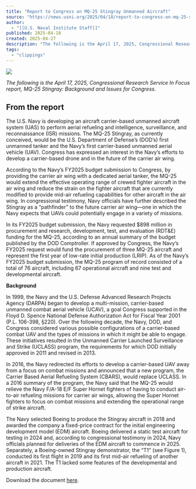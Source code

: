 ```yaml
---
title: "Report to Congress on MQ-25 Stingray Unmanned Aircraft"
source: "https://news.usni.org/2025/04/18/report-to-congress-on-mq-25-stingray-unmanned-aircraft"
author:
  - "[[U.S. Naval Institute Staff]]"
published: 2025-04-18
created: 2025-04-27
description: "The following is the April 17, 2025, Congressional Research Service In Focus report, MQ-25 Stingray: Background and Issues for Congress. From the report The U.S. Navy is developing an aircraft carrier-based unmanned aircraft system (UAS) to perform aerial refueling and intelligence, surveillance, and reconnaissance (ISR) missions. The MQ-25 Stingray, as currently conceived, would be the U.S. Department of Defense’s (DOD’s) first unmanned tanker and the Navy’s first carrier-based unmanned aerial vehicle (UAV). Congress has expressed an interest in the Navy’s efforts to develop a carrier-based drone and in the future of the carrier air wing. According to the Navy’s FY2025"
tags:
  - "clippings"
---
```

[![](https://news.usni.org/wp-content/uploads/2016/02/usni_logo.png)](https://news.usni.org/)

*The following is the April 17, 2025, Congressional Research Service In Focus report, MQ-25 Stingray: Background and Issues for Congress.*

## From the report

The U.S. Navy is developing an aircraft carrier-based unmanned aircraft system (UAS) to perform aerial refueling and intelligence, surveillance, and reconnaissance (ISR) missions. The MQ-25 Stingray, as currently conceived, would be the U.S. Department of Defense’s (DOD’s) first unmanned tanker and the Navy’s first carrier-based unmanned aerial vehicle (UAV). Congress has expressed an interest in the Navy’s efforts to develop a carrier-based drone and in the future of the carrier air wing.

According to the Navy’s FY2025 budget submission to Congress, by providing the carrier air wing with a dedicated aerial tanker, the MQ-25 would extend the effective operating range of crewed fighter aircraft in the air wing and reduce the strain on the fighter aircraft that are currently modified to provide mid-air refueling capabilities for other aircraft in the air wing. In congressional testimony, Navy officials have further described the Stingray as a “pathfinder” to the future carrier air wing—one in which the Navy expects that UAVs could potentially engage in a variety of missions.

In its FY2025 budget submission, the Navy requested $898 million in procurement and research, development, test, and evaluation (RDT&E) funding for the MQ-25, according to an annual summary of the budget published by the DOD Comptroller. If approved by Congress, the Navy’s FY2025 request would fund the procurement of three MQ-25 aircraft and represent the first year of low-rate initial production (LRIP). As of the Navy’s FY2025 budget submission, the MQ-25 program of record consisted of a total of 76 aircraft, including 67 operational aircraft and nine test and developmental aircraft.

**Background**

In 1999, the Navy and the U.S. Defense Advanced Research Projects Agency (DARPA) began to develop a multi-mission, carrier-based unmanned combat aerial vehicle (UCAV), a goal Congress supported in the Floyd D. Spence National Defense Authorization Act for Fiscal Year 2001 (P.L. 106-398, §220). Over the following decade, the Navy, DOD, and Congress considered various possible configurations of a carrier-based combat UAV and the types of missions in which it might be able to engage. These initiatives resulted in the Unmanned Carrier Launched Surveillance and Strike (UCLASS) program, the requirements for which DOD initially approved in 2011 and revised in 2013.

In 2016, the Navy redirected its efforts to develop a carrier-based UAV away from a focus on combat missions and announced that a new program, the Carrier Based Aerial Refueling System (CBARS), would replace UCLASS. In a 2016 summary of the program, the Navy said that the MQ-25 would relieve the Navy F/A-18 E/F Super Hornet fighters of having to conduct air-to-air refueling missions for carrier air wings, allowing the Super Hornet fighters to focus on combat missions and extending the operational range of strike aircraft.

The Navy selected Boeing to produce the Stingray aircraft in 2018 and awarded the company a fixed-price contract for the initial engineering development model (EDM) aircraft. Boeing delivered a static test aircraft for testing in 2024 and, according to congressional testimony in 2024, Navy officials planned for deliveries of the EDM aircraft to commence in 2025. Separately, a Boeing-owned Stingray demonstrator, the “T1” (see Figure 1), conducted its first flight in 2019 and its first mid-air refueling of another aircraft in 2021. The T1 lacked some features of the developmental and production aircraft.

Download the document [here](https://www.documentcloud.org/documents/25901113-mq-25-stingray-background-and-issues-for-congress-april-17-2025/).